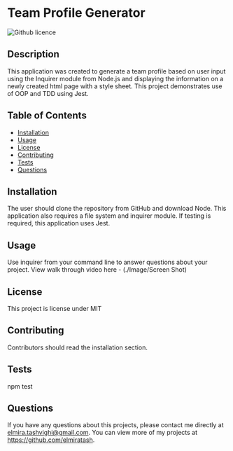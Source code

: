 # Team Profile Generator

![Github licence](http://img.shields.io/badge/license-MIT-blue.svg)

## Description

This application was created to generate a team profile based on user input using the Inquirer module from Node.js and displaying the information on a newly created html page with a style sheet. This project demonstrates use of OOP and TDD using Jest.

## Table of Contents

- [Installation](#installation)
- [Usage](#usage)
- [License](#license)
- [Contributing](#contributing)
- [Tests](#tests)
- [Questions](#questions)

## Installation

The user should clone the repository from GitHub and download Node. This application also requires a file system and inquirer module. If testing is required, this application uses Jest.

## Usage

Use inquirer from your command line to answer questions about your project. View walk through video here - (./Image/Screen Shot)

## License

This project is license under MIT

## Contributing

Contributors should read the installation section.

## Tests

npm test

## Questions

If you have any questions about this projects, please contact me directly at elmira.tashvighi@gmail.com.
You can view more of my projects at https://github.com/elmiratash.
